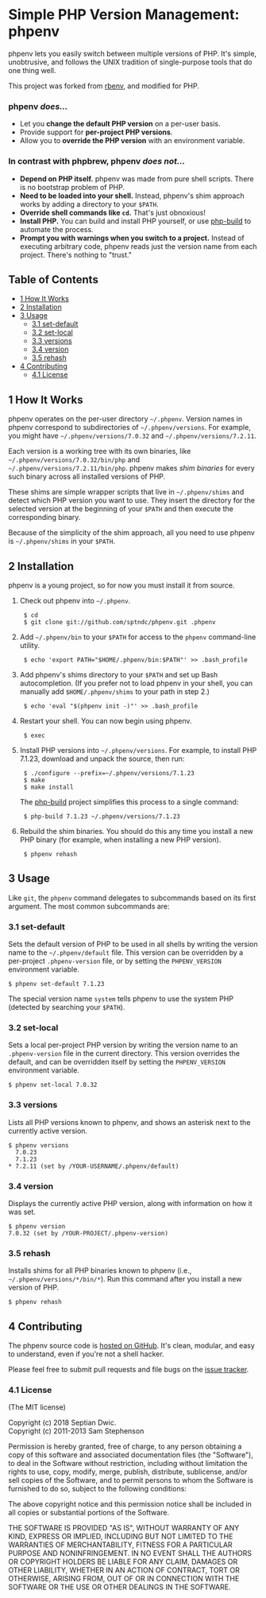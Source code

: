 # Simple PHP Version Management: phpenv

phpenv lets you easily switch between multiple versions of PHP. It's
simple, unobtrusive, and follows the UNIX tradition of single-purpose
tools that do one thing well.

This project was forked from [rbenv](https://github.com/rbenv/rbenv),
and modified for PHP.

### phpenv _does…_

* Let you **change the default PHP version** on a per-user basis.
* Provide support for **per-project PHP versions**.
* Allow you to **override the PHP version** with an environment
  variable.

### In contrast with phpbrew, phpenv _does not…_

* **Depend on PHP itself.** phpenv was made from pure shell scripts.
    There is no bootstrap problem of PHP.
* **Need to be loaded into your shell.** Instead, phpenv's shim
    approach works by adding a directory to your `$PATH`.
* **Override shell commands like `cd`.** That's just obnoxious!
* **Install PHP.** You can build and install PHP yourself, or use
    [php-build](https://github.com/sptndc/php-build) to
    automate the process.
* **Prompt you with warnings when you switch to a project.** Instead
    of executing arbitrary code, phpenv reads just the version name
    from each project. There's nothing to "trust."

## Table of Contents

   * [1 How It Works](#section_1)
   * [2 Installation](#section_2)
   * [3 Usage](#section_3)
      * [3.1 set-default](#section_3.1)
      * [3.2 set-local](#section_3.2)
      * [3.3 versions](#section_3.3)
      * [3.4 version](#section_3.4)
      * [3.5 rehash](#section_3.5)
   * [4 Contributing](#section_4)
      * [4.1 License](#section_4.1)

## <a name="section_1"></a> 1 How It Works

phpenv operates on the per-user directory `~/.phpenv`. Version names in
phpenv correspond to subdirectories of `~/.phpenv/versions`. For
example, you might have `~/.phpenv/versions/7.0.32` and
`~/.phpenv/versions/7.2.11`.

Each version is a working tree with its own binaries, like
`~/.phpenv/versions/7.0.32/bin/php` and
`~/.phpenv/versions/7.2.11/bin/php`. phpenv makes _shim binaries_
for every such binary across all installed versions of PHP.

These shims are simple wrapper scripts that live in `~/.phpenv/shims`
and detect which PHP version you want to use. They insert the
directory for the selected version at the beginning of your `$PATH`
and then execute the corresponding binary.

Because of the simplicity of the shim approach, all you need to use
phpenv is `~/.phpenv/shims` in your `$PATH`.

## <a name="section_2"></a> 2 Installation

phpenv is a young project, so for now you must install it from source.

1. Check out phpenv into `~/.phpenv`.

        $ cd
        $ git clone git://github.com/sptndc/phpenv.git .phpenv

2. Add `~/.phpenv/bin` to your `$PATH` for access to the `phpenv`
   command-line utility.

        $ echo 'export PATH="$HOME/.phpenv/bin:$PATH"' >> .bash_profile

3. Add phpenv's shims directory to your `$PATH` and set up Bash
   autocompletion. (If you prefer not to load phpenv in your shell, you
   can manually add `$HOME/.phpenv/shims` to your path in step 2.)

        $ echo 'eval "$(phpenv init -)"' >> .bash_profile

4. Restart your shell. You can now begin using phpenv.

        $ exec

5. Install PHP versions into `~/.phpenv/versions`. For example, to
   install PHP 7.1.23, download and unpack the source, then run:

        $ ./configure --prefix=~/.phpenv/versions/7.1.23
        $ make
        $ make install

    The [php-build](https://github.com/sptndc/php-build)
    project simplifies this process to a single command:

        $ php-build 7.1.23 ~/.phpenv/versions/7.1.23

6. Rebuild the shim binaries. You should do this any time you install
   a new PHP binary (for example, when installing a new PHP version).

        $ phpenv rehash

## <a name="section_3"></a> 3 Usage

Like `git`, the `phpenv` command delegates to subcommands based on its
first argument. The most common subcommands are:

### <a name="section_3.1"></a> 3.1 set-default

Sets the default version of PHP to be used in all shells by writing
the version name to the `~/.phpenv/default` file. This version can be
overridden by a per-project `.phpenv-version` file, or by setting the
`PHPENV_VERSION` environment variable.

    $ phpenv set-default 7.1.23

The special version name `system` tells phpenv to use the system PHP
(detected by searching your `$PATH`).

### <a name="section_3.2"></a> 3.2 set-local

Sets a local per-project PHP version by writing the version name to
an `.phpenv-version` file in the current directory. This version
overrides the default, and can be overridden itself by setting the
`PHPENV_VERSION` environment variable.

    $ phpenv set-local 7.0.32

### <a name="section_3.3"></a> 3.3 versions

Lists all PHP versions known to phpenv, and shows an asterisk next to
the currently active version.

    $ phpenv versions
      7.0.23
      7.1.23
    * 7.2.11 (set by /YOUR-USERNAME/.phpenv/default)

### <a name="section_3.4"></a> 3.4 version

Displays the currently active PHP version, along with information on
how it was set.

    $ phpenv version
    7.0.32 (set by /YOUR-PROJECT/.phpenv-version)

### <a name="section_3.5"></a> 3.5 rehash

Installs shims for all PHP binaries known to phpenv (i.e.,
`~/.phpenv/versions/*/bin/*`). Run this command after you install a new
version of PHP.

    $ phpenv rehash

## <a name="section_4"></a> 4 Contributing

The phpenv source code is [hosted on
GitHub](https://github.com/sptndc/phpenv). It's clean, modular,
and easy to understand, even if you're not a shell hacker.

Please feel free to submit pull requests and file bugs on the [issue
tracker](https://github.com/sptndc/phpenv/issues).

### <a name="section_4.1"></a> 4.1 License

(The MIT license)

Copyright (c) 2018 Septian Dwic.\
Copyright (c) 2011-2013 Sam Stephenson

Permission is hereby granted, free of charge, to any person obtaining
a copy of this software and associated documentation files (the
"Software"), to deal in the Software without restriction, including
without limitation the rights to use, copy, modify, merge, publish,
distribute, sublicense, and/or sell copies of the Software, and to
permit persons to whom the Software is furnished to do so, subject to
the following conditions:

The above copyright notice and this permission notice shall be
included in all copies or substantial portions of the Software.

THE SOFTWARE IS PROVIDED "AS IS", WITHOUT WARRANTY OF ANY KIND,
EXPRESS OR IMPLIED, INCLUDING BUT NOT LIMITED TO THE WARRANTIES OF
MERCHANTABILITY, FITNESS FOR A PARTICULAR PURPOSE AND
NONINFRINGEMENT. IN NO EVENT SHALL THE AUTHORS OR COPYRIGHT HOLDERS BE
LIABLE FOR ANY CLAIM, DAMAGES OR OTHER LIABILITY, WHETHER IN AN ACTION
OF CONTRACT, TORT OR OTHERWISE, ARISING FROM, OUT OF OR IN CONNECTION
WITH THE SOFTWARE OR THE USE OR OTHER DEALINGS IN THE SOFTWARE.

